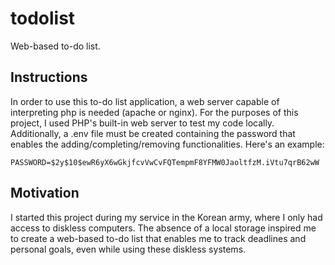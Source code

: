 # todolist
Web-based to-do list. 

## Instructions
In order to use this to-do list application, a web server capable of interpreting php is needed (apache or nginx). For the purposes of this project, I used PHP's built-in web server to test my code locally. Additionally, a .env file must be created containing the password that enables the adding/completing/removing functionalities. Here's an example:

```
PASSWORD=$2y$10$ewR6yX6wGkjfcvVwCvFQTempmF8YFMW0JaoltfzM.iVtu7qrB62wW
```

## Motivation

I started this project during my service in the Korean army, where I only had access to diskless computers. The absence of a local storage inspired me to create a web-based to-do list that enables me to track deadlines and personal goals, even while using these diskless systems.
